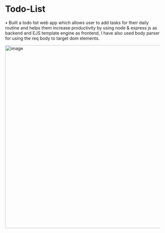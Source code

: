 # Todo-List
• Built a todo list web app which allows user to add tasks for their daily routine and helps them increase productivity by using node &amp; express js as backend and EJS template engine as frontend, I have also used body parser for using the req body to target dom elements.


<img width="597" alt="image" src="https://github.com/deveshllingayat/Todo-List/assets/106760807/6448a767-9af6-41f5-9c00-3563dabc94de">
